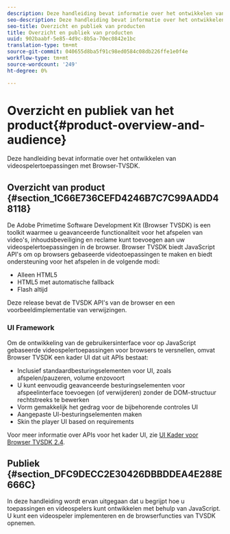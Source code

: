 ```yaml
---
description: Deze handleiding bevat informatie over het ontwikkelen van videospelertoepassingen met Browser-TVSDK.
seo-description: Deze handleiding bevat informatie over het ontwikkelen van videospelertoepassingen met Browser-TVSDK.
seo-title: Overzicht en publiek van producten
title: Overzicht en publiek van producten
uuid: 902baabf-5e85-4d9c-8b5a-70ec0842e1bc
translation-type: tm+mt
source-git-commit: 040655d8ba5f91c98ed0584c08db226ffe1e0f4e
workflow-type: tm+mt
source-wordcount: '249'
ht-degree: 0%

---
```



# Overzicht en publiek van het product{#product-overview-and-audience}

Deze handleiding bevat informatie over het ontwikkelen van videospelertoepassingen met Browser-TVSDK.

## Overzicht van product {#section_1C66E736CEFD4246B7C7C99AADD48118}

De Adobe Primetime Software Development Kit (Browser TVSDK) is een toolkit waarmee u geavanceerde functionaliteit voor het afspelen van video&#39;s, inhoudsbeveiliging en reclame kunt toevoegen aan uw videospelertoepassingen in de browser. Browser TVSDK biedt JavaScript API&#39;s om op browsers gebaseerde videotoepassingen te maken en biedt ondersteuning voor het afspelen in de volgende modi:

* Alleen HTML5
* HTML5 met automatische fallback
* Flash altijd

Deze release bevat de TVSDK API&#39;s van de browser en een voorbeeldimplementatie van verwijzingen.

### UI Framework

Om de ontwikkeling van de gebruikersinterface voor op JavaScript gebaseerde videospelertoepassingen voor browsers te versnellen, omvat Browser TVSDK een kader UI dat uit APIs bestaat:

* Inclusief standaardbesturingselementen voor UI, zoals afspelen/pauzeren, volume enzovoort
* U kunt eenvoudig geavanceerde besturingselementen voor afspeelinterface toevoegen (of verwijderen) zonder de DOM-structuur rechtstreeks te bewerken
* Vorm gemakkelijk het gedrag voor de bijbehorende controles UI
* Aangepaste UI-besturingselementen maken
* Skin the player UI based on requirements

Voor meer informatie over APIs voor het kader UI, zie [UI Kader voor Browser TVSDK 2.4](https://help.adobe.com/en_US/primetime/api/psdk/btvsdk-ui-framework/index.html).

## Publiek {#section_DFC9DECC2E30426DBBDDEA4E288E666C}

In deze handleiding wordt ervan uitgegaan dat u begrijpt hoe u toepassingen en videospelers kunt ontwikkelen met behulp van JavaScript. U kunt een videospeler implementeren en de browserfuncties van TVSDK opnemen.